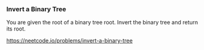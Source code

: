 ### Invert a Binary Tree
You are given the root of a binary tree root. Invert the binary tree and return its root.

https://neetcode.io/problems/invert-a-binary-tree